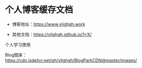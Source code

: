 # 个人博客缓存文档

* 博客地址：https://www.ylighgh.work

* 其他文档：https://ylighgh.github.io/1+X/


个人学习使用


Blog图床：https://cdn.jsdelivr.net/gh/ylighgh/BlogParkCDN@master/images/
